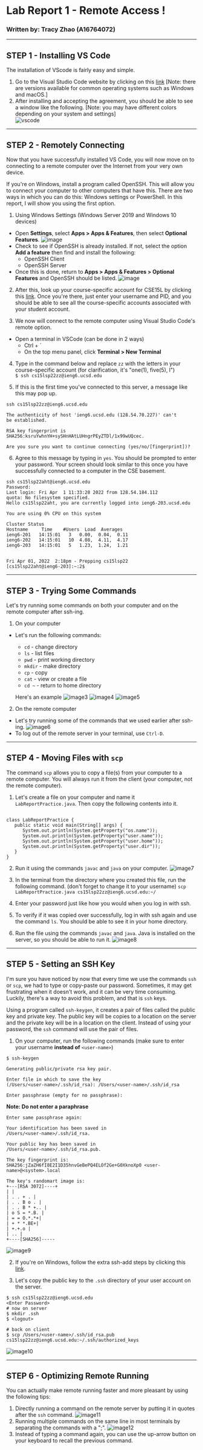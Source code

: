 # Lab Report 1 - Remote Access !
### Written by: Tracy Zhao (A16764072)

---

## STEP 1 - Installing VS Code <br>
The installation of VScode is fairly easy and simple.
1. Go to the Visual Studio Code website by clicking on this [link](https://code.visualstudio.com/) [Note: there are versions available for common operating systems such as Windows and macOS.]
2. After installing and accepting the agreement, you should be able to see a window like the following. [Note: you may have different colors depending on your system and settings]<br>
![vscode](vscode.png)

---

## STEP 2 - Remotely Connecting
Now that you have successfully installed VS Code, you will now move on to connecting to a remote computer over the Internet from your very own device. 

If you're on Windows, install a program called OpenSSH. This will allow you to connect your computer to other computers that have this. There are two ways in which you can do this: Windows settings or PowerShell. In this report, I will show you using the first option.

1. Using Windows Settings (Windows Server 2019 and Windows 10 devices)
* Open **Settings**, select **Apps > Apps & Features**, then select **Optional Features**. ![image](appsfeatures_LI.jpg)
* Check to see if OpenSSH is already installed. If not, select the option **Add a feature** then find and install the following:<br>
  * OpenSSH Client
  * OpenSSH Server
* Once this is done, return to **Apps > Apps & Features > Optional Features** and OpenSSH should be listed. ![image](installationsopenssh.jpg)

2. After this, look up your course-specific account for CSE15L by clicking this [link](https://sdacs.ucsd.edu/~icc/index.php). Once you're there, just enter your username and PID, and you should be able to see all the course-specific accounts associated with your student account.

3. We now will connect to the remote computer using Visual Studio Code's remote option. 
* Open a terminal in VSCode (can be done in 2 ways) <br>
  - Ctrl + `
  - On the top menu panel, click **Terminal > New Terminal**

4. Type in the command below and replace `zz` with the letters in your course-specific account (for clarification, it's "one(1), five(5), l")<br>
`$ ssh cs15lsp22zz@ieng6.ucsd.edu`


5. If this is the first time you've connected to this server, a message like this may pop up.

```
ssh cs15lsp22zz@ieng6.ucsd.edu

The authenticity of host 'ieng6.ucsd.edu (128.54.70.227)' can't
be established.

RSA key fingerprint is
SHA256:ksruYwhnYH+sySHnHAtLUHngrPEyZTDl/1x99wUQcec.

Are you sure you want to continue connecting (yes/no/[fingerprint])?
```

6) Agree to this message by typing in `yes`. You should be prompted to enter your password. Your screen should look similar to this once you have successfully connected to a computer in the CSE basement. <br>
```
ssh cs15lsp22aht@ieng6.ucsd.edu
Password:
Last login: Fri Apr  1 11:33:28 2022 from 128.54.184.112
quota: No filesystem specified.
Hello cs15lsp22aht, you are currently logged into ieng6-203.ucsd.edu

You are using 0% CPU on this system

Cluster Status
Hostname     Time    #Users  Load  Averages
ieng6-201   14:15:01   3   0.00,  0.04,  0.11
ieng6-202   14:15:01   10  4.08,  4.11,  4.17
ieng6-203   14:15:01   5   1.23,  1.24,  1.21


Fri Apr 01, 2022  2:18pm - Prepping cs15lsp22
[cs15lsp22aht@ieng6-203]:~:2$
```

---

## STEP 3 - Trying Some Commands
Let's try running some commands on both your computer and on the remote computer after ssh-ing. 

1. On your computer
* Let's run the following commands:
  * `cd` - change directory
  * `ls` - list files
  * `pwd` - print working directory
  * `mkdir` - make directory
  * `cp` - copy 
  * `cat` - view or create a file
  * `cd ~` - return to home directory

  Here's an example 
  ![image3](commands1.png)
  ![image4](commands2.png)
  ![image5](commands3.png)
2. On the remote computer
* Let's try running some of the commands that we used earlier after ssh-ing. 
![image6](sshcommands.png)
* To log out of the remote server in your terminal, use `Ctrl-D`.

---

## STEP 4 - Moving Files with `scp`
The command `scp` allows you to copy a file(s) from your computer to a remote computer. You will always run it from the client (your computer, not the remote computer). <br>
1. Let's create a file on your computer and name it `LabReportPractice.java`. Then copy the following contents into it.
```

class LabReportPractice {
   public static void main(String[] args) {
      System.out.println(System.getProperty("os.name"));
      System.out.println(System.getProperty("user.name"));
      System.out.println(System.getProperty("user.home"));
      System.out.println(System.getProperty("user.dir"));
   }
}
```

2. Run it using the commands `javac` and `java` on your computer.
![image7](createfile.png)

3. In the terminal from the directory where you created this file, run the following command. (don't forget to change it to your username)
`scp LabReportPractice.java cs15lsp22zz@ieng6.ucsd.edu:~/`

4. Enter your password just like how you would when you log in with ssh. 

5. To verify if it was copied over successfully, log in with ssh again and use the command `ls`. You should be able to see it in your home directory.

6. Run the file using the commands `javac` and `java`. Java is installed on the server, so you should be able to run it. 
![image8](scp2.png)

---

## STEP 5 - Setting an SSH Key
I'm sure you have noticed by now that every time we use the commands `ssh` or `scp`, we had to type or copy-paste our password. Sometimes, it may get frustrating when it doesn't work, and it can be very time consuming. Luckily, there's a way to avoid this problem, and that is `ssh` keys. 

Using a program called `ssh-keygen`, it creates a pair of files called the public key and private key. The public key will be copies to a location on the server and the private key will be in a location on the client. Instead of using your password, the `ssh` command will use the pair of files.  

1. On your computer, run the following commands (make sure to enter your username **instead of** `<user-name>`)
```
$ ssh-keygen

Generating public/private rsa key pair.

Enter file in which to save the key
(/Users/<user-name>/.ssh/id_rsa): /Users/<user-name>/.ssh/id_rsa

Enter passphrase (empty for no passphrase):
```

**Note: Do not enter a paraphrase** <br>

```
Enter same passphrase again:

Your identification has been saved in
/Users/<user-name>/.ssh/id_rsa.

Your public key has been saved in
/Users/<user-name>/.ssh/id_rsa.pub.

The key fingerprint is:
SHA256:jZaZH6fI8E2I1D35hnvGeBePQ4ELOf2Ge+G0XknoXp0 <user-name>@<system>.local

The key's randomart image is:
+---[RSA 3072]----+
| |
| . . + . |
| . . B o . |
| . . B * +.. |
| o S = *.B. |
| = = O.*.*+|
| + * *.BE+|
| +.+.o |
| .. |
+----[SHA256]-----
```
![image9](ssh-keygen.png)

2. If you're on Windows, follow the extra ssh-add steps by clicking this [link](https://docs.microsoft.com/en-us/windows-server/administration/openssh/openssh_keymanagement#user-key-generation).

3. Let's copy the public key to the `.ssh` directory of your user account on the server.
```
$ ssh cs15lsp22zz@ieng6.ucsd.edu
<Enter Password>
# now on server
$ mkdir .ssh
$ <logout>

# back on client
$ scp /Users/<user-name>/.ssh/id_rsa.pub
cs15lsp22zz@ieng6.ucsd.edu:~/.ssh/authorized_keys
```
![image10](sshkey2.png)

---

## STEP 6 - Optimizing Remote Running
You can actually make remote running faster and more pleasant by using the following tips:
1. Directly running a command on the remote server by putting it in quotes after the `ssh` command.
![image11](pleasant1.png)
2. Running multiple commands on the same line in most terminals by separating the commands with a ";".
![image12](pleasant2.png)
3. Instead of typing a command again, you can use the up-arrow button on your keyboard to recall the previous command.






 



